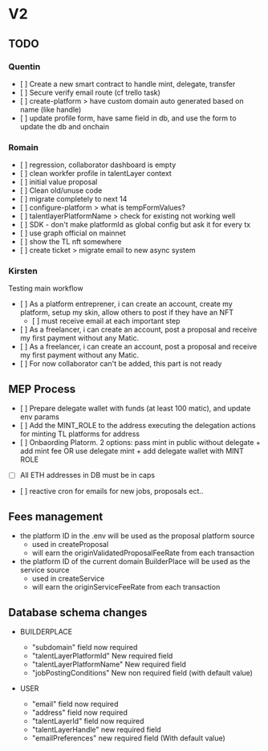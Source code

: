 # V2

## TODO

### Quentin 

- [ ] Create a new smart contract to handle mint, delegate, transfer
- [ ] Secure verify email route (cf trello task)
- [ ] create-platform > have custom domain auto generated based on name (like handle)
- [ ] update profile form, have same field in db, and use the form to update the db and onchain

### Romain

- [ ] regression, collaborator dashboard is empty
- [ ] clean workfer profile in talentLayer context
- [ ] initial value proposal
- [ ] Clean old/unuse code
- [ ] migrate completely to next 14
- [ ] configure-platform > what is tempFormValues?
- [ ] talentlayerPlatformName > check for existing not working well
- [ ] SDK - don't make platformId as global config but ask it for every tx
- [ ] use graph official on mainnet
- [ ] show the TL nft somewhere
- [ ] create ticket > migrate email to new async system

### Kirsten

Testing main workflow

- [ ] As a platform entreprener, i can create an account, create my platform, setup my skin, allow others to post if they have an NFT
    - [ ] must receive email at each important step 
- [ ] As a freelancer, i can create an account, post a proposal and receive my first payment without any Matic.
- [ ] As a freelancer, i can create an account, post a proposal and receive my first payment without any Matic.
- [ ] For now collaborator can't be added, this part is not ready




## MEP Process

- [ ] Prepare delegate wallet with funds (at least 100 matic), and update env params
- [ ] Add the MINT_ROLE to the address executing the delegation actions for minting TL platforms for address
- [ ] Onbaording Platorm. 2 options: pass mint in public without delegate + add mint fee OR use delegate mint + add delegate wallet with MINT ROLE
- [ ] All ETH addresses in DB must be in caps
- [ ] reactive cron for emails for new jobs, proposals ect..

## Fees management

- the platform ID in the .env will be used as the proposal platform source
    - used in createProposal
    - will earn the originValidatedProposalFeeRate from each transaction
- the platform ID of the current domain BuilderPlace will be used as the service source
    - used in createService
    - will earn the originServiceFeeRate from each transaction

## Database schema changes
- 	BUILDERPLACE
     - "subdomain" field now required
     - "talentLayerPlatformId" New required field 
     - "talentLayerPlatformName" New required field
     - "jobPostingConditions" New non required field (with default value)

- 	USER
      - "email" field now required
      - "address" field now required
      - "talentLayerId" field now required
      - "talentLayerHandle" new required field
      - "emailPreferences" new required field (With default value)
